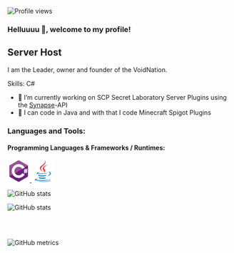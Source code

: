 ![Profile views](https://gpvc.arturio.dev/TheVoidNebula)  

### Helluuuu 👋, welcome to my profile!
## Server Host
I am the Leader, owner and founder of the VoidNation.


Skills: C#

- 🔭 I’m currently working on SCP Secret Laboratory Server Plugins using the [Synapse](https://github.com/SynapseSL/Synapse/)-API 
- 🌱 I can code in Java and with that I code Minecraft Spigot Plugins

<h3 align="left">Languages and Tools:</h3>
<p align="left"> 
  
#### Programming Languages & Frameworks / Runtimes:  
<a href="https://docs.microsoft.com/en-us/dotnet/csharp/" target="_blank"> 
<img src="https://github.com/AlmightyLks/AlmightyLks/blob/master/assets/csharp.svg" alt="csharp" width="50" height="50"/> 
</a>

  
<a href="https://www.java.com/en/" target="_blank"> 
<img src="https://github.com/AlmightyLks/AlmightyLks/blob/master/assets/java.svg" alt="java" width="50" height="50"/>
</a>


</p>

![GitHub stats](https://github-readme-stats.vercel.app/api/top-langs/?username=TheVoidNebula&show_icons=true)

![GitHub stats](https://github-readme-stats.vercel.app/api?username=TheVoidNebula&show_icons=true&count_private=true)  

<br><br>

![GitHub metrics](https://metrics.lecoq.io/TheVoidNebula)  


